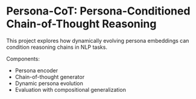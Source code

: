 # Persona-CoT: Persona-Conditioned Chain-of-Thought Reasoning

This project explores how dynamically evolving persona embeddings can condition reasoning chains in NLP tasks.

Components:
- Persona encoder
- Chain-of-thought generator
- Dynamic persona evolution
- Evaluation with compositional generalization
